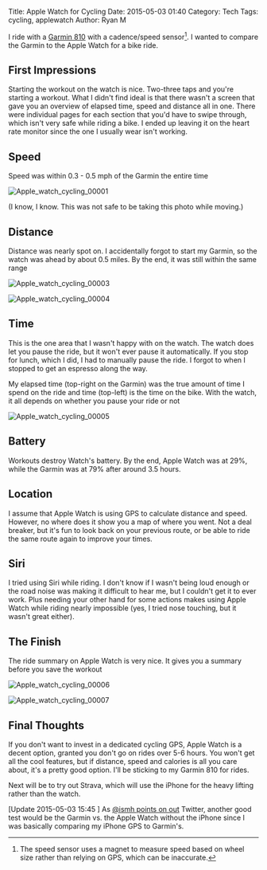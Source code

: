 Title: Apple Watch for Cycling
Date: 2015-05-03 01:40
Category: Tech
Tags: cycling, applewatch
Author: Ryan M

I ride with a [Garmin 810][garmin] with a cadence/speed sensor[^1]. I wanted to compare the Garmin to the Apple Watch for a bike ride.
<!-- PELICAN_END_SUMMARY -->  
## First Impressions ##

Starting the workout on the watch is nice. Two-three taps and you're starting a workout. What I didn't find ideal is that there wasn't a screen that gave you an overview of elapsed time, speed and distance all in one. There were individual pages for each section that you'd have to swipe through, which isn't very safe while riding a bike. I ended up leaving it on the heart rate monitor since the one I usually wear isn't working.

## Speed ##

Speed was within 0.3 - 0.5 mph of the Garmin the entire time

![Apple_watch_cycling_00001]({static}/assets/articles/apple-watch-biking/Apple_watch_cycling_00001.jpg)

(I know, I know. This was not safe to be taking this photo while moving.)

## Distance ##

Distance was nearly spot on. I accidentally forgot to start my Garmin, so the watch was ahead by about 0.5 miles. By the end, it was still within the same range

![Apple_watch_cycling_00003]({static}/assets/articles/apple-watch-biking/Apple_watch_cycling_00003.jpg)


![Apple_watch_cycling_00004]({static}/assets/articles/apple-watch-biking/Apple_watch_cycling_00004.jpg)

## Time ##

This is the one area that I wasn't happy with on the watch. The watch does let you pause the ride, but it won't ever pause it automatically. If you stop for lunch, which I did, I had to manually pause the ride. I forgot to when I stopped to get an espresso along the way.

My elapsed time (top-right on the Garmin) was the true amount of time I spend on the ride and time (top-left) is the time on the bike. With the watch, it all depends on whether you pause your ride or not

![Apple_watch_cycling_00005]({static}/assets/articles/apple-watch-biking/Apple_watch_cycling_00005.jpg)

## Battery ##

Workouts destroy Watch's battery. By the end, Apple Watch was at 29%, while the Garmin was at 79% after around 3.5 hours.

## Location ##

I assume that Apple Watch is using GPS to calculate distance and speed. However, no where does it show you a map of where you went. Not a deal breaker, but it's fun to look back on your previous route, or be able to ride the same route again to improve your times.

## Siri ##

I tried using Siri while riding. I don't know if I wasn't being loud enough or the road noise was making it difficult to hear me, but I couldn't get it to ever work. Plus needing your other hand for some actions makes using Apple Watch while riding nearly impossible (yes, I tried nose touching, but it wasn't great either).

## The Finish ##

The ride summary on Apple Watch is very nice. It gives you a summary before you save the workout

![Apple_watch_cycling_00006]({static}/assets/articles/apple-watch-biking/Apple_watch_cycling_00006.png)

![Apple_watch_cycling_00007]({static}/assets/articles/apple-watch-biking/Apple_watch_cycling_00007.png)

## Final Thoughts ##

If you don't want to invest in a dedicated cycling GPS, Apple Watch is a decent option, granted you don't go on rides over 5-6 hours. You won't get all the cool features, but if distance, speed and calories is all you care about, it's a pretty good option. I'll be sticking to my Garmin 810 for rides.

Next will be to try out Strava, which will use the iPhone for the heavy lifting rather than the watch. 

\[Update 2015-05-03 15:45 \] As [@ismh points on out][ismh] Twitter, another good test would be the Garmin vs. the Apple Watch without the iPhone since I was basically comparing my iPhone GPS to Garmin's.

[ismh]: https://twitter.com/ismh/status/594993860390051840

[garmin]: https://buy.garmin.com/en-US/US/into-sports/cycling/edge-810/prod112912.html
[^1]: The speed sensor uses a magnet to measure speed based on wheel size rather than relying on GPS, which can be inaccurate.
